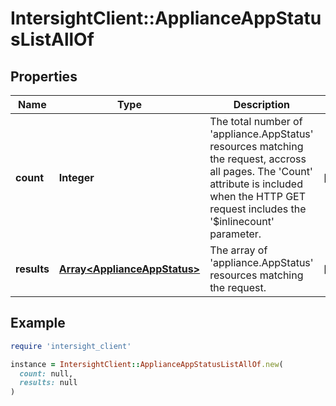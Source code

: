 # IntersightClient::ApplianceAppStatusListAllOf

## Properties

| Name | Type | Description | Notes |
| ---- | ---- | ----------- | ----- |
| **count** | **Integer** | The total number of &#39;appliance.AppStatus&#39; resources matching the request, accross all pages. The &#39;Count&#39; attribute is included when the HTTP GET request includes the &#39;$inlinecount&#39; parameter. | [optional] |
| **results** | [**Array&lt;ApplianceAppStatus&gt;**](ApplianceAppStatus.md) | The array of &#39;appliance.AppStatus&#39; resources matching the request. | [optional] |

## Example

```ruby
require 'intersight_client'

instance = IntersightClient::ApplianceAppStatusListAllOf.new(
  count: null,
  results: null
)
```

